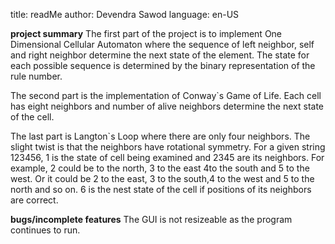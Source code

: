 
title: readMe
author: Devendra Sawod
language: en-US

**project summary**
  The first part of the project is to implement One Dimensional Cellular Automaton
  where the sequence of left neighbor, self and right neighbor determine the
  next state of the element. The state for each possible sequence is determined by
  the binary representation of the rule number.

  The second part is the implementation of Conway`s Game of Life. Each cell has eight neighbors
  and number of alive neighbors determine the next state of the cell.

  The last part is Langton`s Loop where there are only four neighbors. The slight twist is that the
  neighbors have rotational symmetry. For a given string 123456, 1 is the state of cell being examined
  and 2345 are its neighbors.  For example, 2 could be to the north, 3 to the east 4to the south and 5 to the west.
  Or it could be 2 to the east, 3 to the south,4 to the west and 5 to the north and so on.
  6 is the nest state of the cell if positions of its neighbors are correct.

  **bugs/incomplete features**
The GUI is not resizeable as the program continues to run. 
  
  
  
